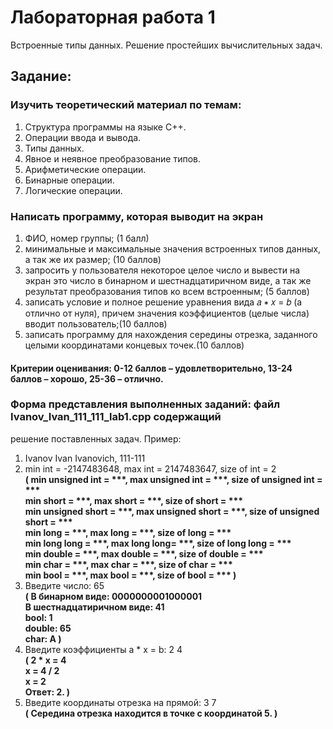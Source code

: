 # Лабораторная работа 1
Встроенные типы данных. Решение простейших вычислительных задач.
## Задание:
### Изучить теоретический материал по темам:
1. Структура программы на языке С++.
2. Операции ввода и вывода.
3. Типы данных.
4. Явное и неявное преобразование типов.
5. Арифметические операции.
6. Бинарные операции.
7. Логические операции.
   
### Написать программу, которая выводит на экран
1) ФИО, номер группы; (1 балл)
2) минимальные и максимальные значения встроенных типов данных, а так же их размер; (10
баллов)
1) запросить у пользователя некоторое целое число и вывести на экран это число в бинарном и
шестнадцатиричном виде, а так же результат преобразования типов ко всем встроенным; (5
баллов)
1) записать условие и полное решение уравнения вида 𝑎 ∗ 𝑥 = 𝑏 (a отлично от нуля), причем
значения коэффициентов (целые числа) вводит пользователь;(10 баллов)
1) записать программу для нахождения середины отрезка, заданного целыми координатами
концевых точек.(10 баллов)

#### Критерии оценивания: 0-12 баллов – удовлетворительно, 13-24 баллов – хорошо, 25-36 – отлично.

### Форма представления выполненных заданий: файл Ivanov_Ivan_111_111_lab1.cpp содержащий
решение поставленных задач. Пример:
1. Ivanov Ivan Ivanovich, 111-111
2. min int = -2147483648, max int = 2147483647, size of int = 2 <br> 
    __( min unsigned int = ***, max unsigned int = ***, size of unsigned int = *** <br>
    min short = ***, max short = ***, size of short = *** <br>
    min unsigned short = ***, max unsigned short = ***, size of unsigned short = *** <br>
    min long = ***, max long = ***, size of long = *** <br>
    min long long = ***, max long long= ***, size of long long = *** <br>
    min double = ***, max double = ***, size of double = ***<br>
    min char = ***, max char = ***, size of char = *** <br>
    min bool = ***, max bool = ***, size of bool = *** )__
3. Введите число: 65 <br>
    __( В бинарном виде: 0000000001000001 <br>
    В шестнадцатиричном виде: 41 <br>
    bool: 1 <br>
    double: 65 <br>
    char: A )__
4. Введите коэффициенты a * x = b: 2 4 <br>
    __( 2 * x = 4 <br>
    x = 4 / 2 <br>
    x = 2 <br>
    Ответ: 2. )__
5. Введите координаты отрезка на прямой: 3 7 <br>
    __( Середина отрезка находится в точке с координатой 5. )__
